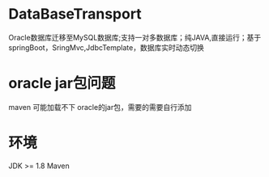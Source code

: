# DataBaseTransport
Oracle数据库迁移至MySQL数据库;支持一对多数据库；纯JAVA,直接运行；基于springBoot，SringMvc,JdbcTemplate，数据库实时动态切换

# oracle jar包问题
maven 可能加载不下 oracle的jar包，需要的需要自行添加

# 环境
JDK >= 1.8
Maven
